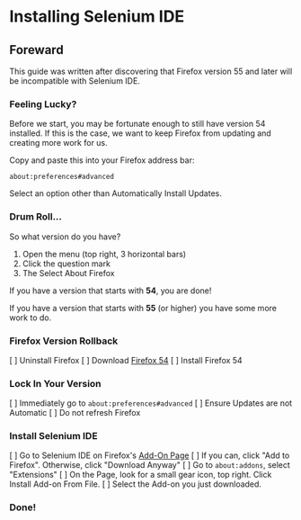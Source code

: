 # Installing Selenium IDE

## Foreward
This guide was written after discovering that Firefox version 55 and later will be incompatible with Selenium IDE.

### Feeling Lucky?

Before we start, you may be fortunate enough to still have version 54 installed. If this is the case, we want to keep Firefox from updating and creating more work for us.

Copy and paste this into your Firefox address bar:

`about:preferences#advanced`

Select an option other than Automatically Install Updates.

### Drum Roll...

So what version do you have? 

1. Open the menu (top right, 3 horizontal bars)
2. Click the question mark 
3. The Select About Firefox

If you have a version that starts with **54**, you are done!

If you have a version that starts with **55** (or higher) you have some more work to do.

### Firefox Version Rollback

[ ] Uninstall Firefox
[ ] Download [Firefox 54](https://ftp.mozilla.org/pub/firefox/releases/54.0.1/win32/en-US/Firefox%20Setup%2054.0.1.exe)
[ ] Install Firefox 54

### Lock In Your Version

[ ] Immediately go to `about:preferences#advanced`
[ ] Ensure Updates are not Automatic
[ ] Do not refresh Firefox

### Install Selenium IDE
[ ] Go to Selenium IDE on Firefox's [Add-On Page](https://addons.mozilla.org/en-US/firefox/addon/selenium-ide/)
[ ] If you can, click "Add to Firefox". Otherwise, click "Download Anyway"
[ ] Go to `about:addons`, select "Extensions"
[ ] On the Page, look for a small gear icon, top right. Click Install Add-on From File.
[ ] Select the Add-on you just downloaded.


### Done!